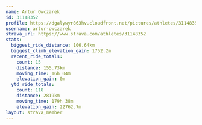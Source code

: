 ```yaml
---
name: Artur Owczarek
id: 31148352
profile: https://dgalywyr863hv.cloudfront.net/pictures/athletes/31148352/15906846/1/large.jpg
username: artur-owczarek
strava_url: https://www.strava.com/athletes/31148352
stats:
  biggest_ride_distance: 106.64km
  biggest_climb_elevation_gain: 1752.2m
  recent_ride_totals:
    count: 15
    distance: 155.73km
    moving_time: 16h 04m
    elevation_gain: 0m
  ytd_ride_totals:
    count: 118
    distance: 2819km
    moving_time: 179h 38m
    elevation_gain: 22762.7m
layout: strava_member
--- 
```

